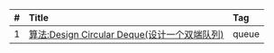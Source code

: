 

| #    | Title                                    | Tag                                      |
| :--- | :--------------------------------------- | :--------------------------------------- |
| 1    | [算法:Design Circular Deque(设计一个双端队列)][641]                           | queue                        |




[641]:https://blog.csdn.net/zgpeace/article/details/88340806
